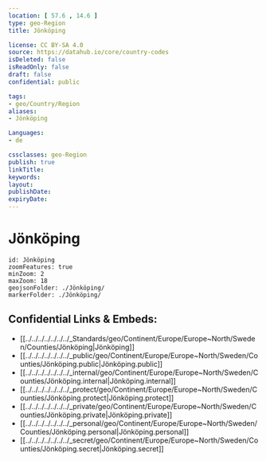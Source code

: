```yaml
---
location: [ 57.6 , 14.6 ] 
type: geo-Region
title: Jönköping

license: CC BY-SA 4.0
source: https://datahub.io/core/country-codes
isDeleted: false
isReadOnly: false
draft: false
confidential: public

tags:
- geo/Country/Region
aliases:
- Jönköping

Languages:
- de

cssclasses: geo-Region
publish: true
linkTitle: 
keywords: 
layout: 
publishDate: 
expiryDate: 
---
```


# Jönköping

```leaflet
id: Jönköping
zoomFeatures: true 
minZoom: 2 
maxZoom: 18
geojsonFolder: ./Jönköping/
markerFolder: ./Jönköping/
```


## Confidential Links & Embeds: 
- [[../../../../../../../_Standards/geo/Continent/Europe/Europe~North/Sweden/Counties/Jönköping|Jönköping]] 
- [[../../../../../../../_public/geo/Continent/Europe/Europe~North/Sweden/Counties/Jönköping.public|Jönköping.public]] 
- [[../../../../../../../_internal/geo/Continent/Europe/Europe~North/Sweden/Counties/Jönköping.internal|Jönköping.internal]] 
- [[../../../../../../../_protect/geo/Continent/Europe/Europe~North/Sweden/Counties/Jönköping.protect|Jönköping.protect]] 
- [[../../../../../../../_private/geo/Continent/Europe/Europe~North/Sweden/Counties/Jönköping.private|Jönköping.private]] 
- [[../../../../../../../_personal/geo/Continent/Europe/Europe~North/Sweden/Counties/Jönköping.personal|Jönköping.personal]] 
- [[../../../../../../../_secret/geo/Continent/Europe/Europe~North/Sweden/Counties/Jönköping.secret|Jönköping.secret]] 


